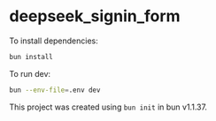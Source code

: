 # deepseek_signin_form

To install dependencies:

```bash
bun install
```

To run dev:

```bash
bun --env-file=.env dev
```

This project was created using `bun init` in bun v1.1.37.
